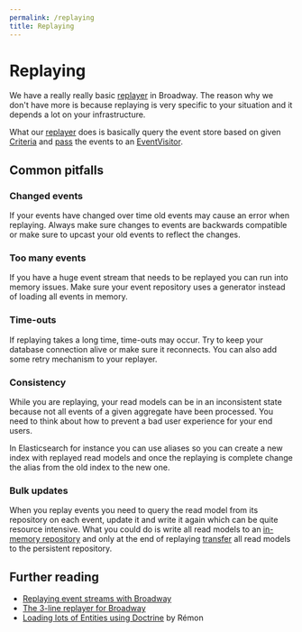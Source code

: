 ```yaml
---
permalink: /replaying
title: Replaying
---
```


# Replaying

We have a really really basic [replayer](https://github.com/broadway/broadway/blob/master/src/Broadway/Replaying/Replayer.php) in Broadway.
The reason why we don't have more is because replaying is very specific to your
situation and it depends a lot on your infrastructure.

What our [replayer](https://github.com/broadway/broadway/blob/master/src/Broadway/Replaying/Replayer.php) does is basically query the event store based on given [Criteria](https://github.com/broadway/broadway/blob/master/src/Broadway/EventStore/Management/Criteria.php)
and [pass](https://github.com/broadway/broadway/blob/master/src/Broadway/EventStore/Management/EventStoreManagement.php#L20) 
the events to an [EventVisitor](https://github.com/broadway/broadway/blob/master/src/Broadway/EventStore/EventVisitor.php).

## Common pitfalls

### Changed events
If your events have changed over time old events may cause an error when replaying.
Always make sure changes to events are backwards compatible or make sure to 
upcast your old events to reflect the changes.

### Too many events
If you have a huge event stream that needs to be replayed you can run into
memory issues. Make sure your event repository uses a generator instead of
loading all events in memory.

### Time-outs
If replaying takes a long time, time-outs may occur. Try to keep your database
connection alive or make sure it reconnects. You can also add some retry 
mechanism to your replayer.

### Consistency
While you are replaying, your read models can be in an inconsistent state 
because not all events of a given aggregate have been processed. You need to 
think about how to prevent a bad user experience for your end users.

In Elasticsearch for instance you can use aliases so you can create a new index 
with replayed read models and once the replaying is complete change the alias 
from the old index to the new one.

### Bulk updates
When you replay events you need to query the read model from its repository on 
each event, update it and write it again which can be quite resource intensive.
What you could do is write all read models to an [in-memory repository](https://github.com/broadway/broadway/blob/master/src/Broadway/ReadModel/InMemory/InMemoryRepository.php)
and only at the end of replaying [transfer](https://github.com/broadway/broadway/blob/master/src/Broadway/ReadModel/Transferable.php)
all read models to the persistent repository.

## Further reading

* [Replaying event streams with Broadway](https://labs.qandidate.com/blog/2015/07/08/replaying-event-streams-with-broadway/)
* [The 3-line replayer for Broadway](https://othillo.github.io/blog/2016/03/03/3-line-replayer-for-broadway/)
* [Loading lots of Entities using Doctrine](https://www.rpkamp.com/2016/12/23/loading-lots-of-entities-using-doctrine/) by R&eacute;mon 
